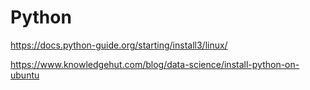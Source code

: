 # Python

https://docs.python-guide.org/starting/install3/linux/


https://www.knowledgehut.com/blog/data-science/install-python-on-ubuntu

